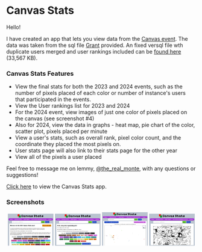 # Canvas Stats
Hello!

I have created an app that lets you view data from the [Canvas event](https://canvas.fediverse.events/). The data was taken from the sql file [Grant](https://toast.ooo/u/grant) provided. An fixed versql file wth duplicate users merged and user rankings included can be [found here](https://raw.githubusercontent.com/TheRealMonte/data-files/main/2024/canvas-2024-fixed-sql.sql) (33,567 KB).

### Canvas Stats Features
* View the final stats for both the 2023 and 2024 events, such as the number of pixels placed of each color or number of instance's users that participated in the events.
* View the User rankings list for 2023 and 2024
* For the 2024 event, view images of just one color of pixels placed on the canvas (see screenshot #4)
* Also for 2024, view the data in graphs - heat map, pie chart of the color, scatter plot, pixels placed per minute
* View a user's stats, such as overall rank, pixel color count, and the coordinate they placed the most pixels on.
* User stats page will also link to their stats page for the other year
* View all of the pixels a user placed

Feel free to message me on lemmy, [@the_real_monte](https://sh.itjust.works/u/the_real_monte), with any questions or suggestions!

[Click here](https://therealmonte.github.io/) to view the Canvas Stats app.

### Screenshots
<p align="center" width="100%">
    <img width="24%" src="https://github.com/TheRealMonte/therealmonte.github.io/blob/main/screenshots/home.png" alt="The home page" title="The home page" />
    <img width="24%" src="https://github.com/TheRealMonte/therealmonte.github.io/blob/main/screenshots/user-view.png" alt="Viewing a user's stats" title="Viewing a user's stats" />
    <img width="24%" src="https://github.com/TheRealMonte/therealmonte.github.io/blob/main/screenshots/user-pixels.png" alt="Viewing the pixels placed by a user" title="Viewing the pixels placed by a user">
    <img width="24%" src="https://github.com/TheRealMonte/therealmonte.github.io/blob/main/screenshots/color-view.png" alt="Viewing just the black pixels placed on the canvas" title="Viewing just the black pixels placed on the canvas">
</p>
